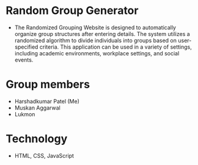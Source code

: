 # Random Group Generator
- The Randomized Grouping Website is designed to automatically organize group structures after entering details. The system utilizes a randomized algorithm to divide individuals into groups based on user-specified criteria. This application can be used in a variety of settings, including academic environments, workplace settings, and social events.
# Group members 
- Harshadkumar Patel (Me)
- Muskan Aggarwal 
- Lukmon 
# Technology 
- HTML, CSS, JavaScript

